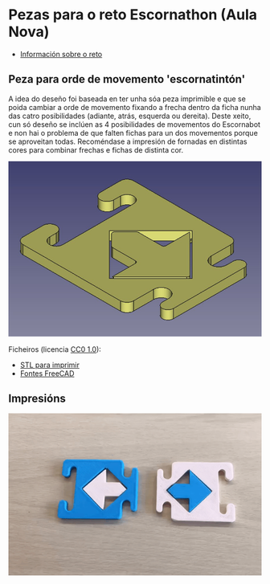 # Pezas para o reto Escornathon (Aula Nova)

- [Información sobre o reto](https://blogs.xunta.gal/aulanova/2020/11/13/ideas-propostas-e-premios-participa-no-escornathon)

## Peza para orde de movemento 'escornatintón'

A idea do deseño foi baseada en ter unha sóa peza imprimible e que se poida
cambiar a orde de movemento fixando a frecha dentro da ficha nunha das catro
posibilidades (adiante, atrás, esquerda ou dereita). Deste xeito, cun só
deseño se inclúen as 4 posibilidades de movementos do Escornabot e non hai o
problema de que falten fichas para un dos movementos porque se aproveitan
todas. Recoméndase a impresión de fornadas en distintas cores para combinar 
frechas e fichas de distinta cor.

![Peza escornatintón](escornatinton.jpg)

Ficheiros (licencia [CC0 1.0](https://creativecommons.org/publicdomain/zero/1.0/)):

- [STL para imprimir](escornatinton.stl)
- [Fontes FreeCAD](escornatinton.FCStd)

## Impresións

![by Conchi](video1.gif)
